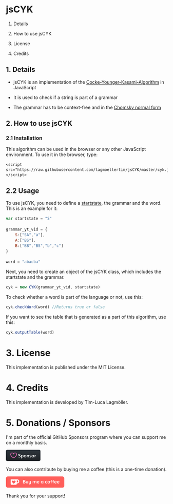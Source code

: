 # jsCYK

1. Details

2. How to use jsCYK

3. License

4. Credits

## 1. Details

- jsCYK is an implementation of the [Cocke-Younger-Kasami-Algorithm](https://en.wikipedia.org/wiki/CYK_algorithm) in JavaScript

- It is used to check if a string is part of a grammar

- The grammar has to be context-free and in the [Chomsky normal form](https://en.wikipedia.org/wiki/Chomsky_normal_form)

## 2. How to use jsCYK

### 2.1 Installation

This algorithm can be used in the browser or any other JavaScript environment. To use it in the browser, type:

```
<script src="https://raw.githubusercontent.com/lagmoellertim/jsCYK/master/cyk.js"></script>
```

## 2.2 Usage

To use jsCYK, you need to define a [startstate](https://en.wikipedia.org/wiki/Finite-state_machine#Start_state), the grammar and the word. This is an example for it:

```javascript
var startstate = "S"

grammar_yt_vid = {
    S:["SA","a"],
    A:["BS"],
    B:["BB","BS","b","c"]
}

word = "abacba"
```

Next, you need to create an object of the jsCYK class, which includes the startstate and the grammar.

```javascript
cyk = new CYK(grammar_yt_vid, startstate)
```

To check whether a word is part of the language or not, use this:

```javascript
cyk.checkWord(word) //Returns true or false
```

If you want to see the table that is generated as a part of this algorithm, use this:

```javascript
cyk.outputTable(word)
```

# 3. License

This implementation is published under the MIT License.

# 4. Credits

This implementation is developed by Tim-Luca Lagmöller.


# 5. Donations / Sponsors

I'm part of the official GitHub Sponsors program where you can support me on a monthly basis.

<a href="https://github.com/sponsors/lagmoellertim" target="_blank"><img src="https://github.com/lagmoellertim/shared-repo-files/raw/main/github-sponsors-button.png" alt="GitHub Sponsors" height="35px" ></a>

You can also contribute by buying me a coffee (this is a one-time donation).

<a href="https://ko-fi.com/lagmoellertim" target="_blank"><img src="https://github.com/lagmoellertim/shared-repo-files/raw/main/kofi-sponsors-button.png" alt="Ko-Fi Sponsors" height="35px" ></a>

Thank you for your support!
